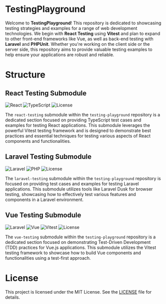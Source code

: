 # TestingPlayground

Welcome to **TestingPlayground**! This repository is dedicated to showcasing testing strategies and examples for a range of web development technologies. We begin with **React Testing** using **Vitest** and plan to expand to other front-end frameworks like Vue, as well as back-end testing with **Laravel** and **PHPUnit**. Whether you're working on the client side or the server side, this repository aims to provide valuable testing examples to help ensure your applications are robust and reliable.

# Structure
## React Testing Submodule
![React](https://img.shields.io/badge/React-^18.2.0-blue)
![TypeScript](https://img.shields.io/badge/TypeScript-^5.2.2-yellow)
![License](https://img.shields.io/badge/license-MIT-green)

The `react-testing` submodule within the `testing-playground` repository is a dedicated section focused on providing TypeScript test cases and examples for testing React applications. This submodule leverages the powerful Vitest testing framework and is designed to demonstrate best practices and essential techniques for testing various aspects of React components and functionalities.

## Laravel Testing Submodule
![Laravel](https://img.shields.io/badge/Laravel-^11.23.5-blue)
![PHP](https://img.shields.io/badge/PHP-^8.3.11-yellow)
![License](https://img.shields.io/badge/license-MIT-green)

The `laravel-testing` submodule within the `testing-playground` repository is focused on providing test cases and examples for testing Laravel applications. This submodule utilizes tools like Laravel Dusk for browser testing, showcasing how to effectively test various features and components in a Laravel environment.

## Vue Testing Submodule
![Laravel](https://img.shields.io/badge/Laravel-^11.23.5-blue)
![Vue](https://img.shields.io/badge/Vue-^3.5.7-yellow)
![Vitest](https://img.shields.io/badge/Vitest-^3.5.7-purple)
![License](https://img.shields.io/badge/license-MIT-green)

The `vue-testing` submodule within the `testing-playground` repository is a dedicated section focused on demonstrating Test-Driven Development (TDD) practices for Vue.js applications. This submodule utilizes the Vitest testing framework to showcase how to build Vue components and functionalities using a test-first approach.

# License

This project is licensed under the MIT License. See the [LICENSE](./LICENSE) file for details.